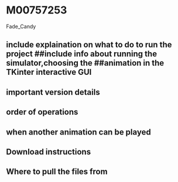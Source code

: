 # M00757253
 Fade_Candy
 ## include explaination on what to do to run the project ##include info about running the simulator,choosing the ##animation in the TKinter interactive GUI
 ## important version details 
 ## order of operations 
 ## when another animation can be played  
 ## Download instructions
 ## Where to pull the files from 
